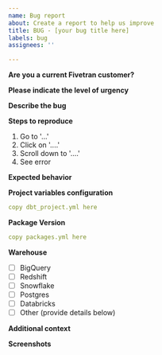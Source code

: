 ```yaml
---
name: Bug report
about: Create a report to help us improve
title: BUG - [your bug title here]
labels: bug
assignees: ''

---
```


**Are you a current Fivetran customer?** 
<!--- Please tell us your name, title and company -->

**Please indicate the level of urgency** 
<!--- Is this impacting your reporting of a critical dashboard? Are you just testing this for the first time? Provide us context so that we can prioritize accordingly. -->



**Describe the bug**
<!--- A clear and concise description of what the bug is. -->

**Steps to reproduce**
1. Go to '...'
2. Click on '....'
3. Scroll down to '....'
4. See error

**Expected behavior**
<!--- A clear and concise description of what you expected to happen. -->

**Project variables configuration**
<!--- Copy and paste the contents of your `dbt_project.yml` file below. -->
```yml
copy dbt_project.yml here
```

**Package Version**
<!---Copy and paste the contents of your `packages.yml` file below.-->
```yml
copy packages.yml here
```

**Warehouse**
<!--- Which warehouse you are running dbt and this package against. -->
<!--- To check a warehouse remove the space and insert an x in the box (eg. [x] Bigquery). --> 
- [ ] BigQuery
- [ ] Redshift
- [ ] Snowflake
- [ ] Postgres
- [ ] Databricks
- [ ] Other (provide details below)

**Additional context**
<!--- Add any other context about the problem here.  --> 

**Screenshots**
<!--- If applicable, add screenshots to help explain your problem.  -->
